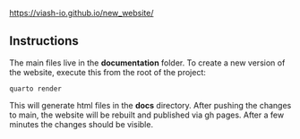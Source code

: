https://viash-io.github.io/new_website/

## Instructions

The main files live in the **documentation** folder.
To create a new version of the website, execute this from the root of the project:

```
quarto render
```

This will generate html files in the **docs** directory. 
After pushing the changes to main, the website will be rebuilt and published via gh pages. After a few minutes the changes should be visible.

